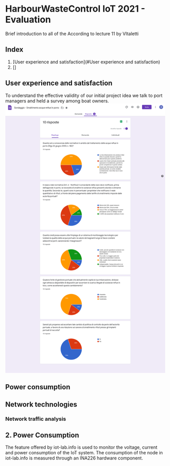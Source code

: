 # HarbourWasteControl IoT 2021 - Evaluation
Brief introduction to all of the According to lecture 11 by VItaletti 

## Index
1. [User experience and satisfaction](#User experience and satisfaction)
2. []























## User experience and satisfaction 
To understand the effective validity of our initial project idea we talk to port managers and held a survey among boat owners.
![Image1](Picture/ShipOwners-Poll.png?raw=true)

## Power consumption

## Network technologies
### Network traffic analysis

## 2. Power Consumption 
The feature offered by iot-lab.info is used to monitor the voltage, current and power consumption of the IoT system. 
The consumption of the node in iot-lab.info is measured through an INA226 hardware component.

